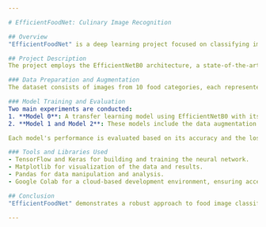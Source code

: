 ```yaml
---

# EfficientFoodNet: Culinary Image Recognition

## Overview
"EfficientFoodNet" is a deep learning project focused on classifying images of food into various categories. Utilizing TensorFlow, Keras, and the pre-trained EfficientNetB0 model, this project demonstrates the power of convolutional neural networks (CNNs) in computer vision tasks.

## Project Description
The project employs the EfficientNetB0 architecture, a state-of-the-art CNN from TensorFlow's model garden. This model is known for its efficiency and high accuracy in image classification tasks. The network is used as a feature extractor where the top layer is replaced with a new classifier tailored for our specific task — recognizing different types of food.

### Data Preparation and Augmentation
The dataset consists of images from 10 food categories, each represented by a small subset of training examples. To mitigate overfitting due to the small size of the dataset, extensive data augmentation techniques such as random flipping, rotation, zooming, and height/width shifting are applied.

### Model Training and Evaluation
Two main experiments are conducted:
1. **Model 0**: A transfer learning model using EfficientNetB0 with its weights frozen, trained on 10% of the data.
2. **Model 1 and Model 2**: These models include the data augmentation pipeline within the model itself, allowing for more dynamic learning. They are trained on 1% and 10% of the data, respectively.

Each model's performance is evaluated based on its accuracy and the loss during training and validation phases. Additionally, fine-tuning is applied to the last few layers of the base model to further enhance the model's ability to generalize.

### Tools and Libraries Used
- TensorFlow and Keras for building and training the neural network.
- Matplotlib for visualization of the data and results.
- Pandas for data manipulation and analysis.
- Google Colab for a cloud-based development environment, ensuring access to high-performance computing resources.

## Conclusion
"EfficientFoodNet" demonstrates a robust approach to food image classification, highlighting the effectiveness of transfer learning combined with real-time data augmentation. The project outlines methodologies that can be adapted to similar image recognition tasks within the culinary domain or beyond.

---
```

